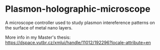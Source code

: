 # Plasmon-holographic-microscope

A microscope controller used to study plasmon intereference patterns on the surface of metal nano layers.

More info in my Master's thesis: https://dspace.vutbr.cz/xmlui/handle/11012/192296?locale-attribute=en
